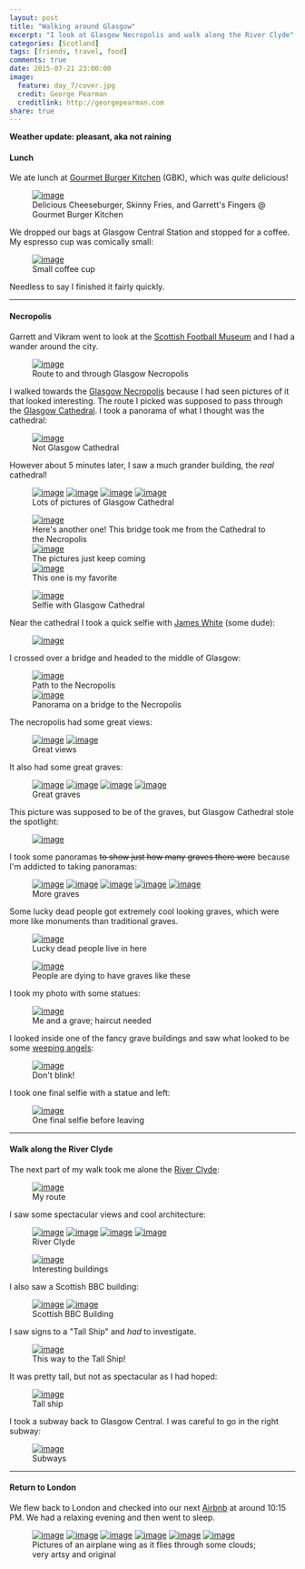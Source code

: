```yaml
---
layout: post
title: "Walking around Glasgow"
excerpt: "I look at Glasgow Necropolis and walk along the River Clyde"
categories: [Scotland]
tags: [friends, travel, food]
comments: true
date: 2015-07-21 23:00:00
image:
  feature: day_7/cover.jpg
  credit: George Pearman
  creditlink: http://georgepearman.com
share: true
---
```


__Weather update: pleasant, aka not raining__

#### Lunch

We ate lunch at [Gourmet Burger Kitchen](http://www.gbk.co.uk) (GBK), which was _quite_
delicious!

<figure class="full">
	<a href="{{site.url}}/images/day_7/burger.jpg" title="Delicious Cheeseburger, Skinny Fries, and Garrett's Fingers @ Gourmet Burger Kitchen"><img src="{{site.url}}/images/day_7/burger.jpg" alt="image"></a>
    <figcaption>Delicious Cheeseburger, Skinny Fries, and Garrett's Fingers @ Gourmet Burger Kitchen</figcaption>
</figure>

We dropped our bags at Glasgow Central Station and stopped for a coffee.  My
espresso cup was comically small:

<figure class="full">
	<a href="{{site.url}}/images/day_7/espresso.jpg" title="Small espresso cup"><img src="{{site.url}}/images/day_7/espresso.jpg" alt="image"></a>
    <figcaption>Small coffee cup</figcaption>
</figure>

Needless to say I finished it fairly quickly.

---

#### Necropolis

Garrett and Vikram went to look at the [Scottish Football
Museum](http://www.scottishfootballmuseum.org.uk) and I had a wander around the
city.  

<figure class="full">
	<a href="{{site.url}}/images/day_7/route_closeup.png" title="Route to and through Glasgow Necropolis"><img src="{{site.url}}/images/day_7/route_closeup.png" alt="image"></a>
    <figcaption>Route to and through Glasgow Necropolis</figcaption>
</figure>

I walked towards the [Glasgow Necropolis](https://en.wikipedia.org/wiki/Glasgow_Necropolis) because I had seen pictures of it that looked interesting.  The route I picked was supposed to pass through the [Glasgow Cathedral](https://en.wikipedia.org/wiki/Glasgow_Cathedral).  I took a panorama of what I thought was the cathedral:

<figure class="full">
	<a href="{{site.url}}/images/day_7/fake_cathedral.jpg" title="Not Glasgow Cathedral"><img src="{{site.url}}/images/day_7/fake_cathedral.jpg" alt="image"></a>
    <figcaption>Not Glasgow Cathedral</figcaption>
</figure>

However about 5 minutes later, I saw a much grander building, the _real_
cathedral!

<figure class="half" style="padding-bottom:0px">
	<a href="{{site.url}}/images/day_7/cath1.jpg" title="Glasgow Cathedral"><img src="{{site.url}}/images/day_7/cath1.jpg" alt="image"></a>
	<a href="{{site.url}}/images/day_7/cath2.jpg" title="Glasgow Cathedral"><img src="{{site.url}}/images/day_7/cath2.jpg" alt="image"></a>
	<a href="{{site.url}}/images/day_7/cath5.jpg" title="Glasgow Cathedral"><img src="{{site.url}}/images/day_7/cath5.jpg" alt="image"></a>
	<a href="{{site.url}}/images/day_7/cath6.jpg" title="Glasgow Cathedral"><img src="{{site.url}}/images/day_7/cath6.jpg" alt="image"></a>
    <figcaption>Lots of pictures of Glasgow Cathedral</figcaption>
</figure>

<figure class="full" style="padding-top:0px">
    <a href="{{site.url}}/images/day_7/cath4.jpg" title="Glasgow Cathedral"><img src="{{site.url}}/images/day_7/cath4.jpg" alt="image"></a>
    <figcaption>Here's another one! This bridge took me from the Cathedral to
    the Necropolis</figcaption>
    <a href="{{site.url}}/images/day_7/cath7.jpg" title="Glasgow Cathedral"><img src="{{site.url}}/images/day_7/cath7.jpg" alt="image"></a>
    <figcaption>The pictures just keep coming</figcaption>
    <a href="{{site.url}}/images/day_7/cath8.jpg" title="Glasgow Cathedral"><img src="{{site.url}}/images/day_7/cath8.jpg" alt="image"></a>
    <figcaption>This one is my favorite</figcaption>
</figure>

<figure class="full" >
    <a href="{{site.url}}/images/day_7/selfie_with_cath.jpg" title="Selfie with Glasgow Cathedral"><img src="{{site.url}}/images/day_7/selfie_with_cath.jpg" alt="image"></a>
    <figcaption>Selfie with Glasgow Cathedral</figcaption>
</figure>

Near the cathedral I took a quick selfie with [James White](https://en.wikipedia.org/wiki/John_White,_1st_Baron_Overtoun) (some dude):

<figure class="full" >
    <a href="{{site.url}}/images/day_7/selfie_with_guy.jpg" title="Selfie with James White"><img src="{{site.url}}/images/day_7/selfie_with_guy.jpg" alt="image"></a>
</figure>

I crossed over a bridge and headed to the middle of Glasgow:

<figure class="full" >
    <a href="{{site.url}}/images/day_7/path.jpg" title="Path to the Necropolis"><img src="{{site.url}}/images/day_7/path.jpg" alt="image"></a>
    <figcaption>Path to the Necropolis</figcaption>
    <a href="{{site.url}}/images/day_7/bridgepano.jpg" title="Panorama on a bridge to the Necropolis"><img src="{{site.url}}/images/day_7/bridgepano.jpg" alt="image"></a>
    <figcaption>Panorama on a bridge to the Necropolis</figcaption>
</figure>

The necropolis had some great views:

<figure class="full">
	<a href="{{site.url}}/images/day_7/view1.jpg" title="View from the Necropolis"><img src="{{site.url}}/images/day_7/view1.jpg" alt="image"></a>
	<a href="{{site.url}}/images/day_7/view3.jpg" title="View from the Necropolis"><img src="{{site.url}}/images/day_7/view3.jpg" alt="image"></a>
    <figcaption>Great views</figcaption>
</figure>

It also had some great graves:

<figure class="half">
	<a href="{{site.url}}/images/day_7/graves1.jpg" title="Graves"><img src="{{site.url}}/images/day_7/graves1.jpg" alt="image"></a>
	<a href="{{site.url}}/images/day_7/graves2.jpg" title="Graves"><img src="{{site.url}}/images/day_7/graves2.jpg" alt="image"></a>
	<a href="{{site.url}}/images/day_7/graves3.jpg" title="Graves"><img src="{{site.url}}/images/day_7/graves3.jpg" alt="image"></a>
	<a href="{{site.url}}/images/day_7/graves5.jpg" title="Graves"><img src="{{site.url}}/images/day_7/graves5.jpg" alt="image"></a>
    <figcaption>Great graves</figcaption>
</figure>

This picture was supposed to be of the graves, but Glasgow Cathedral stole the
spotlight:

<figure class="full">
    <a href="{{site.url}}/images/day_7/graves4.jpg" title="Graves and the Cathedral"><img src="{{site.url}}/images/day_7/graves4.jpg" alt="image"></a>
</figure>

I took some panoramas <s>to show just how many graves there were</s> because
I'm addicted to taking panoramas:

<figure class="full">
	<a href="{{site.url}}/images/day_7/gravepano2.jpg" title="Graves"><img src="{{site.url}}/images/day_7/gravepano2.jpg" alt="image"></a>
	<a href="{{site.url}}/images/day_7/gravepano3.jpg" title="Graves"><img src="{{site.url}}/images/day_7/gravepano3.jpg" alt="image"></a>
	<a href="{{site.url}}/images/day_7/gravepano4.jpg" title="Graves"><img src="{{site.url}}/images/day_7/gravepano4.jpg" alt="image"></a>
	<a href="{{site.url}}/images/day_7/gravepano5.jpg" title="Graves"><img src="{{site.url}}/images/day_7/gravepano5.jpg" alt="image"></a>
	<a href="{{site.url}}/images/day_7/grave_pano6.jpg" title="Graves"><img src="{{site.url}}/images/day_7/grave_pano6.jpg" alt="image"></a>
    <figcaption>More graves</figcaption>
</figure>

Some lucky dead people got extremely cool looking graves, which were more like
monuments than traditional graves.

<figure class="full">
	<a href="{{site.url}}/images/day_7/cool_graves.jpg" title="I'm jealous of these graves"><img src="{{site.url}}/images/day_7/cool_graves.jpg" alt="image"></a>
    <figcaption>Lucky dead people live in here</figcaption>
</figure>

<figure class="full">
	<a href="{{site.url}}/images/day_7/cool_graves2.jpg" title="People are dying to have graves like these"><img src="{{site.url}}/images/day_7/cool_graves2.jpg" alt="image"></a>
    <figcaption>People are dying to have graves like these</figcaption>
</figure>

I took my photo with some statues:

<figure class="full">
	<a href="{{site.url}}/images/day_7/selfie_with_grave.jpg" title="Me and a grave; haircut needed"><img src="{{site.url}}/images/day_7/selfie_with_grave.jpg" alt="image"></a>
    <figcaption>Me and a grave; haircut needed</figcaption>
</figure>

I looked inside one of the fancy grave buildings and saw what looked to be some
[weeping angels](https://en.wikipedia.org/wiki/Weeping_Angel):

<figure class="full">
	<a href="{{site.url}}/images/day_7/statues2.jpg" title="Weeping angels"><img src="{{site.url}}/images/day_7/statues2.jpg" alt="image"></a>
    <figcaption>Don't blink!</figcaption>
</figure>

I took one final selfie with a statue and left:

<figure class="full">
	<a href="{{site.url}}/images/day_7/selfie_with_dude.jpg" title="One final selfie before leaving"><img src="{{site.url}}/images/day_7/selfie_with_dude.jpg" alt="image"></a>
    <figcaption>One final selfie before leaving</figcaption>
</figure>

---

#### Walk along the River Clyde

The next part of my walk took me alone the [River Clyde](https://en.wikipedia.org/wiki/River_Clyde):

<figure class="full">
	<a href="{{site.url}}/images/day_7/route.png" title="My route"><img src="{{site.url}}/images/day_7/route.png" alt="image"></a>
    <figcaption>My route</figcaption>
</figure>

I saw some spectacular views and cool architecture:

<figure class="full">
	<a href="{{site.url}}/images/day_7/walkpano.jpg" title="River Clyde"><img src="{{site.url}}/images/day_7/walkpano.jpg" alt="image"></a>
	<a href="{{site.url}}/images/day_7/walkpano0.jpg" title="River Clyde"><img src="{{site.url}}/images/day_7/walkpano0.jpg" alt="image"></a>
	<a href="{{site.url}}/images/day_7/walkpano1.jpg" title="River Clyde"><img src="{{site.url}}/images/day_7/walkpano1.jpg" alt="image"></a>
	<a href="{{site.url}}/images/day_7/walkpano4.jpg" title="River Clyde"><img src="{{site.url}}/images/day_7/walkpano4.jpg" alt="image"></a>
    <figcaption>River Clyde</figcaption>
</figure>

<figure class="full">
	<a href="{{site.url}}/images/day_7/weird_buildings.jpg" title="Interesting buildings along the River Clyde"><img src="{{site.url}}/images/day_7/weird_buildings.jpg" alt="image"></a>
    <figcaption>Interesting buildings</figcaption>
</figure>

I also saw a Scottish BBC building:

<figure class="half">
	<a href="{{site.url}}/images/day_7/bbc_scotland1.jpg" title="Scottish BBC Building"><img src="{{site.url}}/images/day_7/bbc_scotland1.jpg" alt="image"></a>
	<a href="{{site.url}}/images/day_7/bbc_scotland2.jpg" title="Scottish BBC Building"><img src="{{site.url}}/images/day_7/bbc_scotland2.jpg" alt="image"></a>
    <figcaption>Scottish BBC Building</figcaption>
</figure>

I saw signs to a "Tall Ship" and _had_ to investigate.

<figure class="full">
	<a href="{{site.url}}/images/day_7/tallship1.jpg" title=""><img src="{{site.url}}/images/day_7/tallship1.jpg" alt="image"></a>
    <figcaption>This way to the Tall Ship!</figcaption>
</figure>

It was pretty tall, but not as spectacular as I had hoped:

<figure class="full">
	<a href="{{site.url}}/images/day_7/tallship2.jpg" title=""><img src="{{site.url}}/images/day_7/tallship2.jpg" alt="image"></a>
    <figcaption>Tall ship</figcaption>
</figure>

I took a subway back to Glasgow Central.  I was careful to go in the right
subway:

<figure class="full">
	<a href="{{site.url}}/images/day_7/subway.jpg" title="Two subways"><img src="{{site.url}}/images/day_7/subway.jpg" alt="image"></a>
    <figcaption>Subways</figcaption>
</figure>

---

#### Return to London

We flew back to London and checked into our next [Airbnb](https://www.airbnb.com) at around 10:15 PM.  We
had a relaxing evening and then went to sleep.

<figure class="third">
	<a href="{{site.url}}/images/day_7/airplane1.jpg" title="Shot through an airplane window"><img src="{{site.url}}/images/day_7/airplane1.jpg" alt="image"></a>
	<a href="{{site.url}}/images/day_7/airplane2.jpg" title="Shot through an airplane window"><img src="{{site.url}}/images/day_7/airplane2.jpg" alt="image"></a>
	<a href="{{site.url}}/images/day_7/airplane4.jpg" title="Shot through an airplane window"><img src="{{site.url}}/images/day_7/airplane4.jpg" alt="image"></a>
	<a href="{{site.url}}/images/day_7/airplane5.jpg" title="Shot through an airplane window"><img src="{{site.url}}/images/day_7/airplane5.jpg" alt="image"></a>
	<a href="{{site.url}}/images/day_7/airplane6.jpg" title="Shot through an airplane window"><img src="{{site.url}}/images/day_7/airplane6.jpg" alt="image"></a>
	<a href="{{site.url}}/images/day_7/airplane7.jpg" title="Shot through an airplane window"><img src="{{site.url}}/images/day_7/airplane7.jpg" alt="image"></a>
    <figcaption>Pictures of an airplane wing as it flies through some
    clouds; very artsy and original</figcaption>
</figure>
